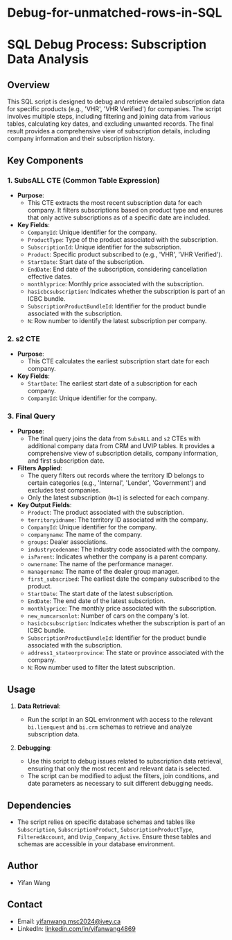 # Debug-for-unmatched-rows-in-SQL
# SQL Debug Process: Subscription Data Analysis

## Overview

This SQL script is designed to debug and retrieve detailed subscription data for specific products (e.g., 'VHR', 'VHR Verified') for companies. The script involves multiple steps, including filtering and joining data from various tables, calculating key dates, and excluding unwanted records. The final result provides a comprehensive view of subscription details, including company information and their subscription history.

## Key Components

### 1. **SubsALL CTE (Common Table Expression)**
- **Purpose**: 
  - This CTE extracts the most recent subscription data for each company. It filters subscriptions based on product type and ensures that only active subscriptions as of a specific date are included.
- **Key Fields**:
  - `CompanyId`: Unique identifier for the company.
  - `ProductType`: Type of the product associated with the subscription.
  - `SubscriptionId`: Unique identifier for the subscription.
  - `Product`: Specific product subscribed to (e.g., 'VHR', 'VHR Verified').
  - `StartDate`: Start date of the subscription.
  - `EndDate`: End date of the subscription, considering cancellation effective dates.
  - `monthlyprice`: Monthly price associated with the subscription.
  - `hasicbcsubscription`: Indicates whether the subscription is part of an ICBC bundle.
  - `SubscriptionProductBundleId`: Identifier for the product bundle associated with the subscription.
  - `N`: Row number to identify the latest subscription per company.

### 2. **s2 CTE**
- **Purpose**: 
  - This CTE calculates the earliest subscription start date for each company.
- **Key Fields**:
  - `StartDate`: The earliest start date of a subscription for each company.
  - `CompanyId`: Unique identifier for the company.

### 3. **Final Query**
- **Purpose**:
  - The final query joins the data from `SubsALL` and `s2` CTEs with additional company data from CRM and UVIP tables. It provides a comprehensive view of subscription details, company information, and first subscription date.
- **Filters Applied**:
  - The query filters out records where the territory ID belongs to certain categories (e.g., 'Internal', 'Lender', 'Government') and excludes test companies.
  - Only the latest subscription (`N=1`) is selected for each company.
- **Key Output Fields**:
  - `Product`: The product associated with the subscription.
  - `territoryidname`: The territory ID associated with the company.
  - `CompanyId`: Unique identifier for the company.
  - `companyname`: The name of the company.
  - `groups`: Dealer associations.
  - `industrycodename`: The industry code associated with the company.
  - `isParent`: Indicates whether the company is a parent company.
  - `ownername`: The name of the performance manager.
  - `managername`: The name of the dealer group manager.
  - `first_subscribed`: The earliest date the company subscribed to the product.
  - `StartDate`: The start date of the latest subscription.
  - `EndDate`: The end date of the latest subscription.
  - `monthlyprice`: The monthly price associated with the subscription.
  - `new_numcarsonlot`: Number of cars on the company's lot.
  - `hasicbcsubscription`: Indicates whether the subscription is part of an ICBC bundle.
  - `SubscriptionProductBundleId`: Identifier for the product bundle associated with the subscription.
  - `address1_stateorprovince`: The state or province associated with the company.
  - `N`: Row number used to filter the latest subscription.

## Usage

1. **Data Retrieval**:
   - Run the script in an SQL environment with access to the relevant `bi.lienquest` and `bi.crm` schemas to retrieve and analyze subscription data.
   
2. **Debugging**:
   - Use this script to debug issues related to subscription data retrieval, ensuring that only the most recent and relevant data is selected.
   - The script can be modified to adjust the filters, join conditions, and date parameters as necessary to suit different debugging needs.

## Dependencies

- The script relies on specific database schemas and tables like `Subscription`, `SubscriptionProduct`, `SubscriptionProductType`, `FilteredAccount`, and `Uvip_Company_Active`. Ensure these tables and schemas are accessible in your database environment.

## Author
- Yifan Wang

## Contact
- Email: [yifanwang.msc2024@ivey.ca](mailto:yifanwang.msc2024@ivey.ca)
- LinkedIn: [linkedin.com/in/yifanwang4869](https://linkedin.com/in/yifanwang4869)
